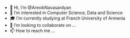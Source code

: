 - 👋 Hi, I’m @ArevikNavasardyan
- 👀 I’m interested in Computer Science, Data and Science
- 🎓 I’m currently studying at Franch University of Armenia
- 💞️ I’m looking to collaborate on ...
- 📫 How to reach me ...

<!---
ArevikNavasardyan/ArevikNavasardyan is a ✨ special ✨ repository because its `README.md` (this file) appears on your GitHub profile.
You can click the Preview link to take a look at your changes.
--->
